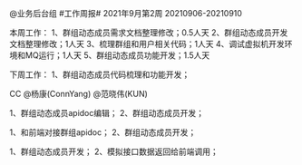 @业务后台组 #工作周报#
2021年9月第2周 20210906-20210910

本周工作：
1、群组动态成员需求文档整理修改；0.5人天
2、群组动态成员开发文档整理修改；1人天
3、梳理群组和用户相关代码；1人天
4、调试虚拟机开发环境和MQ运行；1人天
5、群组动态成员功能开发；1.5人天

下周工作：
1、群组动态成员代码梳理和功能开发；

CC @杨康(ConnYang) @范晓伟(KUN) 


1、群组动态成员apidoc编辑；
2、群组动态成员开发；

1、和前端对接群组apidoc；
2、群组动态成员开发；


1、群组动态成员开发；
2、模拟接口数据返回给前端调用；

